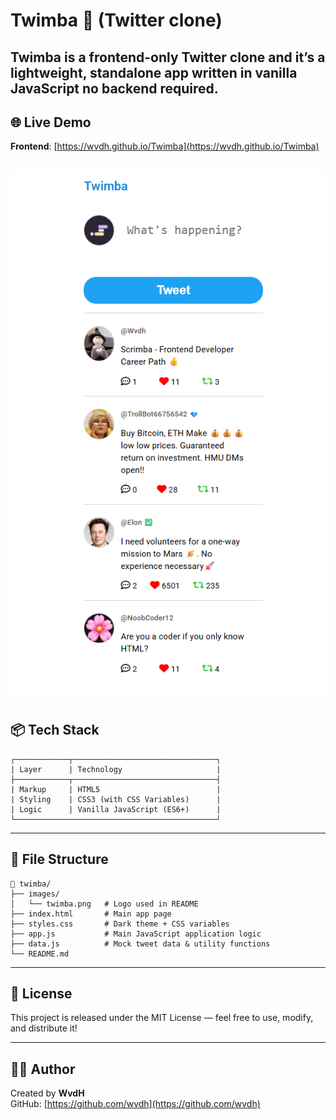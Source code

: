 # Twimba 🚀 (Twitter clone)

**Twimba** is a frontend-only Twitter clone and it’s a lightweight, standalone app written in vanilla JavaScript no backend required.
---

## 🌐 Live Demo

**Frontend**: [https://wvdh.github.io/Twimba](https://wvdh.github.io/Twimba)

![Twimba logo](images/twimba.png)
---

## 📦 Tech Stack

```
┌────────────┬────────────────────────────────┐
| Layer      | Technology                     |
├────────────┬────────────────────────────────┤
| Markup     | HTML5                          |
| Styling    | CSS3 (with CSS Variables)      |
| Logic      | Vanilla JavaScript (ES6+)      |
└─────────────────────────────────────────────┘

```

---
## 🧩 File Structure

```
📁 twimba/
├── images/
│   └── twimba.png   # Logo used in README
├── index.html       # Main app page
├── styles.css       # Dark theme + CSS variables
├── app.js           # Main JavaScript application logic
├── data.js          # Mock tweet data & utility functions
└── README.md
```

---
## 📝 License
This project is released under the MIT License — feel free to use, modify, and distribute it!

---

## 🙋‍♂️ Author

Created by **WvdH**    
GitHub: [https://github.com/wvdh](https://github.com/wvdh)
